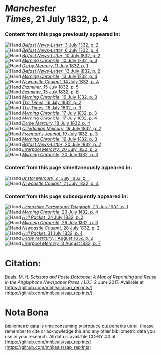 # *Manchester Times*, 21 July 1832, p. 4  
  
### Content from this page previously appeared in:  
![Hand](http://scissorsandpaste.net/wp-content/uploads/2017/06/smallhandpointer.png) [*Belfast News-Letter*, 3 July 1832, p. 2](https://mhbeals.github.io/sap_html/Belfast-News-Letter/Belfast-News-Letter-3-July-1832-p-2)  
![Hand](http://scissorsandpaste.net/wp-content/uploads/2017/06/smallhandpointer.png) [*Belfast News-Letter*, 6 July 1832, p. 4](https://mhbeals.github.io/sap_html/Belfast-News-Letter/Belfast-News-Letter-6-July-1832-p-4)  
![Hand](http://scissorsandpaste.net/wp-content/uploads/2017/06/smallhandpointer.png) [*Belfast News-Letter*, 10 July 1832, p. 2](https://mhbeals.github.io/sap_html/Belfast-News-Letter/Belfast-News-Letter-10-July-1832-p-2)  
![Hand](http://scissorsandpaste.net/wp-content/uploads/2017/06/smallhandpointer.png) [*Morning Chronicle*, 10 July 1832, p. 3](https://mhbeals.github.io/sap_html/Morning-Chronicle/Morning-Chronicle-10-July-1832-p-3)  
![Hand](http://scissorsandpaste.net/wp-content/uploads/2017/06/smallhandpointer.png) [*Derby Mercury*, 11 July 1832, p. 1](https://mhbeals.github.io/sap_html/Derby-Mercury/Derby-Mercury-11-July-1832-p-1)  
![Hand](http://scissorsandpaste.net/wp-content/uploads/2017/06/smallhandpointer.png) [*Belfast News-Letter*, 13 July 1832, p. 2](https://mhbeals.github.io/sap_html/Belfast-News-Letter/Belfast-News-Letter-13-July-1832-p-2)  
![Hand](http://scissorsandpaste.net/wp-content/uploads/2017/06/smallhandpointer.png) [*Morning Chronicle*, 13 July 1832, p. 4](https://mhbeals.github.io/sap_html/Morning-Chronicle/Morning-Chronicle-13-July-1832-p-4)  
![Hand](http://scissorsandpaste.net/wp-content/uploads/2017/06/smallhandpointer.png) [*Newcastle Courant*, 14 July 1832, p. 4](https://mhbeals.github.io/sap_html/Newcastle-Courant/Newcastle-Courant-14-July-1832-p-4)  
![Hand](http://scissorsandpaste.net/wp-content/uploads/2017/06/smallhandpointer.png) [*Examiner*, 15 July 1832, p. 5](https://mhbeals.github.io/sap_html/Examiner/Examiner-15-July-1832-p-5)  
![Hand](http://scissorsandpaste.net/wp-content/uploads/2017/06/smallhandpointer.png) [*Examiner*, 15 July 1832, p. 6](https://mhbeals.github.io/sap_html/Examiner/Examiner-15-July-1832-p-6)  
![Hand](http://scissorsandpaste.net/wp-content/uploads/2017/06/smallhandpointer.png) [*Morning Chronicle*, 16 July 1832, p. 3](https://mhbeals.github.io/sap_html/Morning-Chronicle/Morning-Chronicle-16-July-1832-p-3)  
![Hand](http://scissorsandpaste.net/wp-content/uploads/2017/06/smallhandpointer.png) [*The Times*, 16 July 1832, p. 2](https://mhbeals.github.io/sap_html/The-Times/The-Times-16-July-1832-p-2)  
![Hand](http://scissorsandpaste.net/wp-content/uploads/2017/06/smallhandpointer.png) [*The Times*, 16 July 1832, p. 3](https://mhbeals.github.io/sap_html/The-Times/The-Times-16-July-1832-p-3)  
![Hand](http://scissorsandpaste.net/wp-content/uploads/2017/06/smallhandpointer.png) [*Morning Chronicle*, 17 July 1832, p. 3](https://mhbeals.github.io/sap_html/Morning-Chronicle/Morning-Chronicle-17-July-1832-p-3)  
![Hand](http://scissorsandpaste.net/wp-content/uploads/2017/06/smallhandpointer.png) [*Morning Chronicle*, 17 July 1832, p. 4](https://mhbeals.github.io/sap_html/Morning-Chronicle/Morning-Chronicle-17-July-1832-p-4)  
![Hand](http://scissorsandpaste.net/wp-content/uploads/2017/06/smallhandpointer.png) [*Derby Mercury*, 18 July 1832, p. 4](https://mhbeals.github.io/sap_html/Derby-Mercury/Derby-Mercury-18-July-1832-p-4)  
![Hand](http://scissorsandpaste.net/wp-content/uploads/2017/06/smallhandpointer.png) [*Caledonian Mercury*, 19 July 1832, p. 2](https://mhbeals.github.io/sap_html/Caledonian-Mercury/Caledonian-Mercury-19-July-1832-p-2)  
![Hand](http://scissorsandpaste.net/wp-content/uploads/2017/06/smallhandpointer.png) [*Freeman's Journal*, 19 July 1832, p. 3](https://mhbeals.github.io/sap_html/Freeman's-Journal/Freeman's-Journal-19-July-1832-p-3)  
![Hand](http://scissorsandpaste.net/wp-content/uploads/2017/06/smallhandpointer.png) [*Morning Chronicle*, 19 July 1832, p. 3](https://mhbeals.github.io/sap_html/Morning-Chronicle/Morning-Chronicle-19-July-1832-p-3)  
![Hand](http://scissorsandpaste.net/wp-content/uploads/2017/06/smallhandpointer.png) [*Belfast News-Letter*, 20 July 1832, p. 2](https://mhbeals.github.io/sap_html/Belfast-News-Letter/Belfast-News-Letter-20-July-1832-p-2)  
![Hand](http://scissorsandpaste.net/wp-content/uploads/2017/06/smallhandpointer.png) [*Liverpool Mercury*, 20 July 1832, p. 2](https://mhbeals.github.io/sap_html/Liverpool-Mercury/Liverpool-Mercury-20-July-1832-p-2)  
![Hand](http://scissorsandpaste.net/wp-content/uploads/2017/06/smallhandpointer.png) [*Morning Chronicle*, 20 July 1832, p. 3](https://mhbeals.github.io/sap_html/Morning-Chronicle/Morning-Chronicle-20-July-1832-p-3)  
  
### Content from this page simeltaneously appeared in:  
![Hand](http://scissorsandpaste.net/wp-content/uploads/2017/06/smallhandpointer.png) [*Bristol Mercury*, 21 July 1832, p. 1](https://mhbeals.github.io/sap_html/Bristol-Mercury/Bristol-Mercury-21-July-1832-p-1)  
![Hand](http://scissorsandpaste.net/wp-content/uploads/2017/06/smallhandpointer.png) [*Newcastle Courant*, 21 July 1832, p. 4](https://mhbeals.github.io/sap_html/Newcastle-Courant/Newcastle-Courant-21-July-1832-p-4)  
  
### Content from this page subsequently appeared in:  
![Hand](http://scissorsandpaste.net/wp-content/uploads/2017/06/smallhandpointer.png) [*Hampshire Portsmouth Telegraph*, 23 July 1832, p. 1](https://mhbeals.github.io/sap_html/Hampshire-Portsmouth-Telegraph/Hampshire-Portsmouth-Telegraph-23-July-1832-p-1)  
![Hand](http://scissorsandpaste.net/wp-content/uploads/2017/06/smallhandpointer.png) [*Morning Chronicle*, 23 July 1832, p. 4](https://mhbeals.github.io/sap_html/Morning-Chronicle/Morning-Chronicle-23-July-1832-p-4)  
![Hand](http://scissorsandpaste.net/wp-content/uploads/2017/06/smallhandpointer.png) [*Hull Packet*, 24 July 1832, p. 2](https://mhbeals.github.io/sap_html/Hull-Packet/Hull-Packet-24-July-1832-p-2)  
![Hand](http://scissorsandpaste.net/wp-content/uploads/2017/06/smallhandpointer.png) [*Morning Chronicle*, 26 July 1832, p. 3](https://mhbeals.github.io/sap_html/Morning-Chronicle/Morning-Chronicle-26-July-1832-p-3)  
![Hand](http://scissorsandpaste.net/wp-content/uploads/2017/06/smallhandpointer.png) [*Newcastle Courant*, 28 July 1832, p. 2](https://mhbeals.github.io/sap_html/Newcastle-Courant/Newcastle-Courant-28-July-1832-p-2)  
![Hand](http://scissorsandpaste.net/wp-content/uploads/2017/06/smallhandpointer.png) [*Hull Packet*, 31 July 1832, p. 4](https://mhbeals.github.io/sap_html/Hull-Packet/Hull-Packet-31-July-1832-p-4)  
![Hand](http://scissorsandpaste.net/wp-content/uploads/2017/06/smallhandpointer.png) [*Derby Mercury*, 1 August 1832, p. 2](https://mhbeals.github.io/sap_html/Derby-Mercury/Derby-Mercury-1-August-1832-p-2)  
![Hand](http://scissorsandpaste.net/wp-content/uploads/2017/06/smallhandpointer.png) [*Liverpool Mercury*, 3 August 1832, p. 7](https://mhbeals.github.io/sap_html/Liverpool-Mercury/Liverpool-Mercury-3-August-1832-p-7)  


# Citation: 

Beals. M. H. *Scissors and Paste Database: A Map of Reprinting and Reuse in the Anglophone Newspaper Press v.1.0.1.* 2 June 2017. Available at [https://github.com/mhbeals/sap_reprints/](https://github.com/mhbeals/sap_reprints/). 

# Nota Bona

Bibliometric data is time consuming to produce but benefits us all. Please remember to cite or acknowledge this and any other bibliometric data you use in your research. All data is available CC-BY 4.0 at [https://github.com/mhbeals/sap_reprints](https://github.com/mhbeals/sap_reprints)